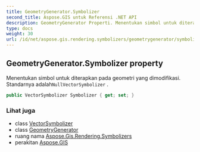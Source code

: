 ```yaml
---
title: GeometryGenerator.Symbolizer
second_title: Aspose.GIS untuk Referensi .NET API
description: GeometryGenerator Properti. Menentukan simbol untuk diterapkan pada geometri yang dimodifikasi. Standarnya adalahNullVectorSymbolizer .
type: docs
weight: 30
url: /id/net/aspose.gis.rendering.symbolizers/geometrygenerator/symbolizer/
---
```

## GeometryGenerator.Symbolizer property

Menentukan simbol untuk diterapkan pada geometri yang dimodifikasi. Standarnya adalah`NullVectorSymbolizer` .

```csharp
public VectorSymbolizer Symbolizer { get; set; }
```

### Lihat juga

* class [VectorSymbolizer](../../vectorsymbolizer/)
* class [GeometryGenerator](../)
* ruang nama [Aspose.Gis.Rendering.Symbolizers](../../geometrygenerator/)
* perakitan [Aspose.GIS](../../../)


